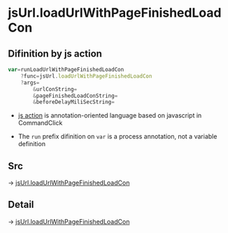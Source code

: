 # jsUrl.loadUrlWithPageFinishedLoadCon

## Difinition by js action

```js.js
var=runLoadUrlWithPageFinishedLoadCon
	?func=jsUrl.loadUrlWithPageFinishedLoadCon
	?args=
		&urlConString=
		&pageFinishedLoadConString=
		&beforeDelayMiliSecString=
```

- [js action](#) is annotation-oriented language based on javascript in CommandClick

- The `run` prefix difinition on `var` is a process annotation, not a variable definition

## Src

-> [jsUrl.loadUrlWithPageFinishedLoadCon](https://github.com/puutaro/CommandClick/blob/master/app/src/main/java/com/puutaro/commandclick/fragment_lib/terminal_fragment/js_interface/JsUrl.kt#L127)

## Detail

-> [jsUrl.loadUrlWithPageFinishedLoadCon](https://github.com/puutaro/CommandClick/blob/master/md/developer/js_interface/details/JsUrl/loadUrlWithPageFinishedLoadCon.md)
